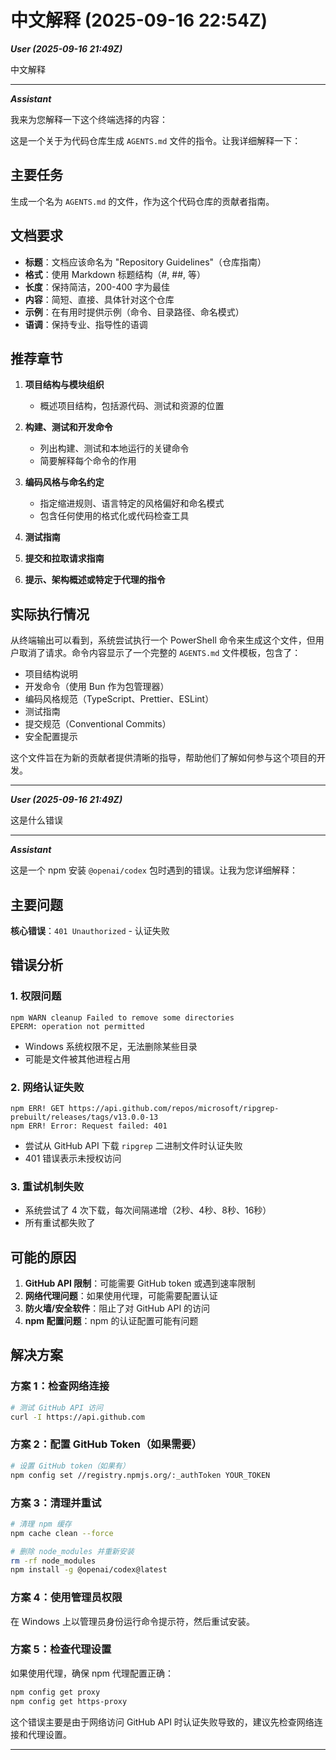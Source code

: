 <!-- Generated by SpecStory -->

# 中文解释 (2025-09-16 22:54Z)

_**User (2025-09-16 21:49Z)**_

中文解释

---

_**Assistant**_

我来为您解释一下这个终端选择的内容：

这是一个关于为代码仓库生成 `AGENTS.md` 文件的指令。让我详细解释一下：

## 主要任务
生成一个名为 `AGENTS.md` 的文件，作为这个代码仓库的贡献者指南。

## 文档要求
- **标题**：文档应该命名为 "Repository Guidelines"（仓库指南）
- **格式**：使用 Markdown 标题结构（#, ##, 等）
- **长度**：保持简洁，200-400 字为最佳
- **内容**：简短、直接、具体针对这个仓库
- **示例**：在有用时提供示例（命令、目录路径、命名模式）
- **语调**：保持专业、指导性的语调

## 推荐章节
1. **项目结构与模块组织**
   - 概述项目结构，包括源代码、测试和资源的位置

2. **构建、测试和开发命令**
   - 列出构建、测试和本地运行的关键命令
   - 简要解释每个命令的作用

3. **编码风格与命名约定**
   - 指定缩进规则、语言特定的风格偏好和命名模式
   - 包含任何使用的格式化或代码检查工具

4. **测试指南**

5. **提交和拉取请求指南**

6. **提示、架构概述或特定于代理的指令**

## 实际执行情况
从终端输出可以看到，系统尝试执行一个 PowerShell 命令来生成这个文件，但用户取消了请求。命令内容显示了一个完整的 `AGENTS.md` 文件模板，包含了：

- 项目结构说明
- 开发命令（使用 Bun 作为包管理器）
- 编码风格规范（TypeScript、Prettier、ESLint）
- 测试指南
- 提交规范（Conventional Commits）
- 安全配置提示

这个文件旨在为新的贡献者提供清晰的指导，帮助他们了解如何参与这个项目的开发。

---

_**User (2025-09-16 21:49Z)**_

这是什么错误

---

_**Assistant**_

这是一个 npm 安装 `@openai/codex` 包时遇到的错误。让我为您详细解释：

## 主要问题

**核心错误**：`401 Unauthorized` - 认证失败

## 错误分析

### 1. **权限问题**
```
npm WARN cleanup Failed to remove some directories
EPERM: operation not permitted
```
- Windows 系统权限不足，无法删除某些目录
- 可能是文件被其他进程占用

### 2. **网络认证失败**
```
npm ERR! GET https://api.github.com/repos/microsoft/ripgrep-prebuilt/releases/tags/v13.0.0-13
npm ERR! Error: Request failed: 401
```
- 尝试从 GitHub API 下载 `ripgrep` 二进制文件时认证失败
- 401 错误表示未授权访问

### 3. **重试机制失败**
- 系统尝试了 4 次下载，每次间隔递增（2秒、4秒、8秒、16秒）
- 所有重试都失败了

## 可能的原因

1. **GitHub API 限制**：可能需要 GitHub token 或遇到速率限制
2. **网络代理问题**：如果使用代理，可能需要配置认证
3. **防火墙/安全软件**：阻止了对 GitHub API 的访问
4. **npm 配置问题**：npm 的认证配置可能有问题

## 解决方案

### 方案 1：检查网络连接
```bash
# 测试 GitHub API 访问
curl -I https://api.github.com
```

### 方案 2：配置 GitHub Token（如果需要）
```bash
# 设置 GitHub token（如果有）
npm config set //registry.npmjs.org/:_authToken YOUR_TOKEN
```

### 方案 3：清理并重试
```bash
# 清理 npm 缓存
npm cache clean --force

# 删除 node_modules 并重新安装
rm -rf node_modules
npm install -g @openai/codex@latest
```

### 方案 4：使用管理员权限
在 Windows 上以管理员身份运行命令提示符，然后重试安装。

### 方案 5：检查代理设置
如果使用代理，确保 npm 代理配置正确：
```bash
npm config get proxy
npm config get https-proxy
```

这个错误主要是由于网络访问 GitHub API 时认证失败导致的，建议先检查网络连接和代理设置。

---

